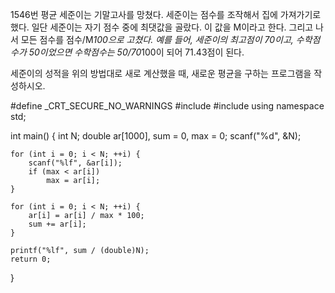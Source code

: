 1546번 평균
세준이는 기말고사를 망쳤다. 세준이는 점수를 조작해서 집에 가져가기로 했다. 
일단 세준이는 자기 점수 중에 최댓값을 골랐다. 이 값을 M이라고 한다. 그리고 나서 모든 점수를 점수/M*100으로 고쳤다.
예를 들어, 세준이의 최고점이 70이고, 수학점수가 50이었으면 수학점수는 50/70*100이 되어 71.43점이 된다.

세준이의 성적을 위의 방법대로 새로 계산했을 때, 새로운 평균을 구하는 프로그램을 작성하시오.



#define _CRT_SECURE_NO_WARNINGS
#include <iostream>
#include <string>
using namespace std;

int main() {
	int N;
	double ar[1000], sum = 0, max = 0;
	scanf("%d", &N);

	for (int i = 0; i < N; ++i) {
		scanf("%lf", &ar[i]);
		if (max < ar[i])
			max = ar[i];
	}

	for (int i = 0; i < N; ++i) {
		ar[i] = ar[i] / max * 100;
		sum += ar[i];
	}

	printf("%lf", sum / (double)N);
	return 0;
}
